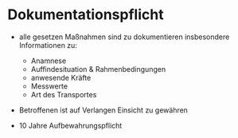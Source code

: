 # Dokumentationspflicht
+ alle gesetzen Maßnahmen sind zu dokumentieren insbesondere Informationen zu:
  + Anamnese
  + Auffindesituation & Rahmenbedingungen
  + anwesende Kräfte
  + Messwerte
  + Art des Transportes

+ Betroffenen ist auf Verlangen Einsicht zu gewähren
+ 10 Jahre Aufbewahrungspflicht